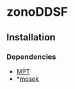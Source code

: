 # zonoDDSF
## Installation
### Dependencies
* [MPT](https://www.mpt3.org)
* *[mosek](https://www.mosek.com/products/academic-licenses/)
